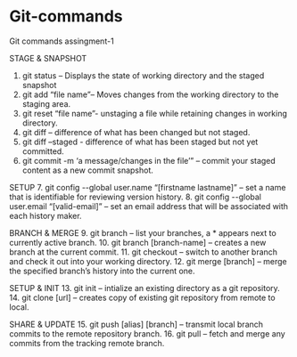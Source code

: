 # Git-commands
Git commands assingment-1

STAGE & SNAPSHOT
1. git status – Displays the state of working directory and the staged snapshot
2. git add “file name”– Moves changes from the working directory to the staging area.
3. git reset “file name”- unstaging a file while retaining changes in working directory.
4. git diff – difference of what has been changed but not staged.
5. git diff –staged - difference of what has been staged but not yet committed.
6. git commit -m ‘a message/changes in the file’” – commit your staged content as a new commit snapshot.

SETUP
7. git config --global user.name “[firstname lastname]” – set a name that is identifiable for reviewing version history.
8. git config --global user.email “[valid-email]” – set an email address that will be associated with each history maker.

BRANCH & MERGE
9. git branch – list your branches, a * appears next to currently active branch.
10. git branch [branch-name] – creates a new branch at the current commit.
11. git checkout – switch to another branch and check it out into your working directory.
12. git merge [branch] – merge the specified branch’s history into the current one.

SETUP & INIT
13. git init – intialize an existing directory as a git repository.
14. git clone [url] – creates copy of existing git repository from remote to local.

SHARE & UPDATE
15. git push [alias] [branch] – transmit local branch commits to the remote repository branch. 
16. git pull – fetch and merge any commits from the tracking remote branch.